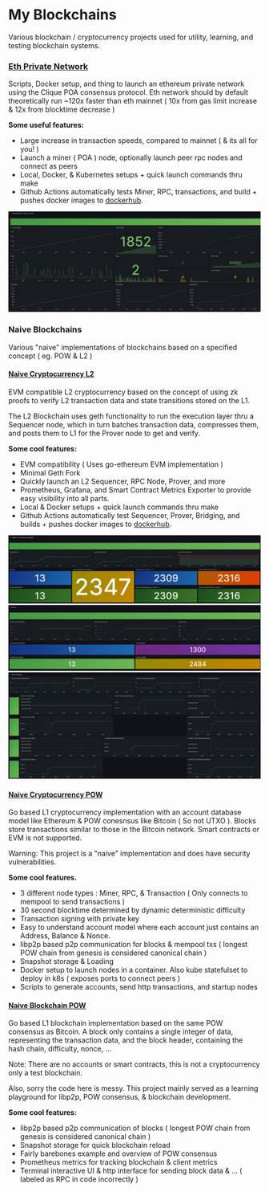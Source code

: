 # My Blockchains

Various blockchain / cryptocurrency projects used for utility, learning, and testing blockchain systems.

### [Eth Private Network](https://github.com/b-j-roberts/MyBlockchains/tree/master/eth-private-network)

Scripts, Docker setup, and thing to launch an ethereum private network using the Clique POA consensus protocol.
Eth network should by default theoretically run ~120x faster than eth mainnet ( 10x from gas limit increase & 12x from blocktime decrease )

**Some useful features:**
- Large increase in transaction speeds, compared to mainnet ( & its all for you! )
- Launch a miner ( POA ) node, optionally launch peer rpc nodes and connect as peers
- Local, Docker, & Kubernetes setups + quick launch commands thru make
- Github Actions automatically tests Miner, RPC, transactions, and build + pushes docker images to [dockerhub](https://hub.docker.com/repositories/brandonjroberts).

![Grafana Dash Miner](https://github.com/b-j-roberts/MyBlockchains/blob/master/eth-private-network/media/grafana-dash-miner.png)


### Naive Blockchains

Various "naive" implementations of blockchains based on a specified concept ( eg. POW & L2 )

#### [Naive Cryptocurrency L2](https://github.com/b-j-roberts/MyBlockchains/tree/master/naive-blockchain/naive-cryptocurrency-l2)

EVM compatible L2 cryptocurrency based on the concept of using zk proofs to verify L2 transaction data and state transitions stored on the L1.

The L2 Blockchain uses geth functionality to run the execution layer thru a Sequencer node, which in turn batches transaction data, compresses them, and posts them to L1 for the Prover node to get and verify.

**Some cool features:**
- EVM compatibility ( Uses go-ethereum EVM implementation )
- Minimal Geth Fork
- Quickly launch an L2 Sequencer, RPC Node, Prover, and more
- Prometheus, Grafana, and Smart Contract Metrics Exporter to provide easy visibility into all parts.
- Local & Docker setups + quick launch commands thru make
- Github Actions automatically test Sequencer, Prover, Bridging, and builds + pushes docker images to [dockerhub](https://hub.docker.com/repositories/brandonjroberts).

![Transaction Storage](https://github.com/b-j-roberts/MyBlockchains/blob/master/naive-blockchain/naive-cryptocurrency-l2/media/transaction-storage.png)
![Prover](https://github.com/b-j-roberts/MyBlockchains/blob/master/naive-blockchain/naive-cryptocurrency-l2/media/prover.png)
![Token Bridge 1](https://github.com/b-j-roberts/MyBlockchains/blob/master/naive-blockchain/naive-cryptocurrency-l2/media/token-bridge-1.png)

#### [Naive Cryptocurrency POW](https://github.com/b-j-roberts/MyBlockchains/tree/master/naive-blockchain/naive-cryptocurrency-pow)

Go based L1 cryptocurrency implementation with an account database model like Ethereum & POW conesnsus like Bitcoin ( So not UTXO ).
Blocks store transactions similar to those in the Bitcoin network. Smart contracts or EVM is not supported.

Warning: This project is a "naive" implementation and does have security vulnerabilities.

**Some cool features.**
- 3 different node types : Miner, RPC, & Transaction ( Only connects to mempool to send transactions )
- 30 second blocktime determined by dynamic deterministic difficulty
- Transaction signing with private key
- Easy to understand account model where each account just contains an Address, Balance & Nonce.
- libp2p based p2p communication for blocks & mempool txs ( longest POW chain from genesis is considered canonical chain )
- Snapshot storage & Loading
- Docker setup to launch nodes in a container. Also kube statefulset to deploy in k8s ( exposes ports to connect peers )
- Scripts to generate accounts, send http transactions, and startup nodes

#### [Naive Blockchain POW](https://github.com/b-j-roberts/MyBlockchains/tree/master/naive-blockchain/naive-blockchain-pow)

Go based L1 blockchain implementation based on the same POW consensus as Bitcoin.
A block only contains a single integer of data, representing the transaction data, and the block header, containing the hash chain, difficulty, nonce, ...

Note: There are no accounts or smart contracts, this is not a cryptocurrency only a test blockchain.

Also, sorry the code here is messy. This project mainly served as a learning playground for libp2p, POW consensus, & blockchain development.

**Some cool features:**
- libp2p based p2p communication of blocks ( longest POW chain from genesis is considered canonical chain )
- Snapshot storage for quick blockchain reload
- Fairly barebones example and overview of POW consensus
- Prometheus metrics for tracking blockchain & client metrics
- Terminal interactive UI & http interface for sending block data & ... ( labeled as RPC in code incorrectly )
